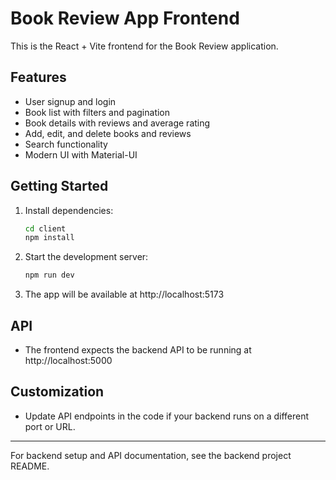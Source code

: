 # Book Review App Frontend

This is the React + Vite frontend for the Book Review application.

## Features
- User signup and login
- Book list with filters and pagination
- Book details with reviews and average rating
- Add, edit, and delete books and reviews
- Search functionality
- Modern UI with Material-UI

## Getting Started

1. Install dependencies:
   ```sh
   cd client
   npm install
   ```
2. Start the development server:
   ```sh
   npm run dev
   ```
3. The app will be available at http://localhost:5173

## API
- The frontend expects the backend API to be running at http://localhost:5000

## Customization
- Update API endpoints in the code if your backend runs on a different port or URL.

---

For backend setup and API documentation, see the backend project README.
